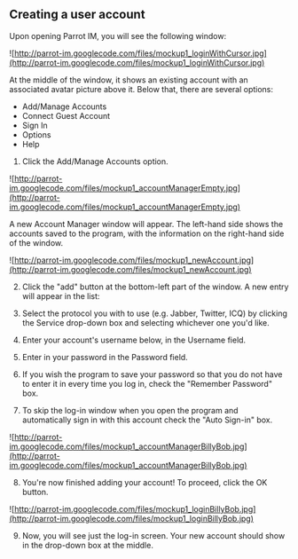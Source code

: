 ## Creating a user account ##

Upon opening Parrot IM, you will see the following window:

![http://parrot-im.googlecode.com/files/mockup1_loginWithCursor.jpg](http://parrot-im.googlecode.com/files/mockup1_loginWithCursor.jpg)

At the middle of the window, it shows an existing account with an associated avatar picture above it. Below that, there are several options:
  * Add/Manage Accounts
  * Connect Guest Account
  * Sign In
  * Options
  * Help

1. Click the Add/Manage Accounts option.

![http://parrot-im.googlecode.com/files/mockup1_accountManagerEmpty.jpg](http://parrot-im.googlecode.com/files/mockup1_accountManagerEmpty.jpg)

A new Account Manager window will appear. The left-hand side shows the accounts saved to the program, with the information on the right-hand side of the window.

![http://parrot-im.googlecode.com/files/mockup1_newAccount.jpg](http://parrot-im.googlecode.com/files/mockup1_newAccount.jpg)

2. Click the "add" button at the bottom-left part of the window. A new entry will appear in the list: <New Account>

3. Select the protocol you with to use (e.g. Jabber, Twitter, ICQ) by clicking the Service drop-down box and selecting whichever one you'd like.

4. Enter your account's username below, in the Username field.

5. Enter in your password in the Password field.

6. If you wish the program to save your password so that you do not have to enter it in every time you log in, check the "Remember Password" box.

7. To skip the log-in window when you open the program and automatically sign in with this account check the "Auto Sign-in" box.

![http://parrot-im.googlecode.com/files/mockup1_accountManagerBillyBob.jpg](http://parrot-im.googlecode.com/files/mockup1_accountManagerBillyBob.jpg)

8. You're now finished adding your account! To proceed, click the OK button.

![http://parrot-im.googlecode.com/files/mockup1_loginBillyBob.jpg](http://parrot-im.googlecode.com/files/mockup1_loginBillyBob.jpg)

9. Now, you will see just the log-in screen. Your new account should show in the drop-down box at the middle.